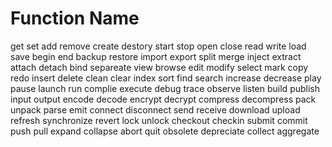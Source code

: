 # Function Name

get
set
add
remove
create
destory
start
stop
open
close
read
write
load
save
begin
end
backup
restore
import
export
split
merge
inject
extract
attach
detach
bind
separeate
view
browse
edit
modify
select
mark
copy
redo
insert
delete
clean
clear
index
sort
find
search
increase
decrease
play
pause
launch
run
complie
execute
debug
trace
observe
listen
build
publish
input
output
encode
decode
encrypt
decrypt
compress
decompress
pack
unpack
parse
emit
connect
disconnect
send
receive
download
upload
refresh
synchronize
revert
lock
unlock
checkout
checkin
submit
commit
push
pull
expand
collapse
abort
quit
obsolete
depreciate
collect
aggregate
